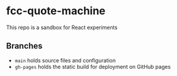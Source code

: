 # fcc-quote-machine

This repo is a sandbox for React experiments

## Branches

- `main` holds source files and configuration
- `gh-pages` holds the static build for deployment on GitHub pages

